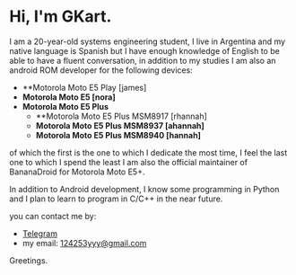 # Hi, I'm GKart.

I am a 20-year-old systems engineering student, I live in Argentina and my native language is Spanish but I have enough knowledge of English to be able to have a fluent conversation, in addition to my studies I am also an android ROM developer for the following devices:

- **Motorola Moto E5 Play [james]
- **Motorola Moto E5 [nora]**
- **Motorola Moto E5 Plus**
    - **Motorola Moto E5 Plus MSM8917 [rhannah]
    - **Motorola Moto E5 Plus MSM8937 [ahannah]**
    - **Motorola Moto E5 Plus MSM8940 [hannah]**

of which the first is the one to which I dedicate the most time, I feel the last one to which I spend the least
I am also the official maintainer of BananaDroid for Motorola Moto E5+.

In addition to Android development, I know some programming in Python and I plan to learn to program in C/C++ in the near future.

you can contact me by:

- [Telegram](https://t.m/STKUser)
- my email: 124253yyy@gmail.com

Greetings.
